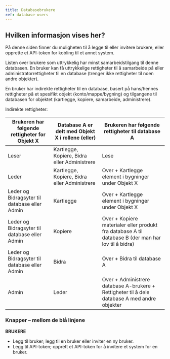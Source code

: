 ```yaml
---
title: Databasebrukere
ref: database-users
---
```


## Hvilken informasjon vises her?
På denne siden finner du muligheten til å legge til eller invitere brukere, eller opprette et API-token for kobling til et annet system.

Listen over brukere som uttrykkelig har minst samarbeidstilgang til denne databasen.
En bruker kan få uttrykkelige rettigheter til å samarbeide på eller administratorrettigheter til en database (trenger ikke rettigheter til noen andre objekter).

En bruker har indirekte rettigheter til en database, basert på hans/hennes rettigheter på et spesifikt objekt (konto/mappe/bygning) og tilgangene til databasen for objektet (kartlegge, kopiere, samarbeide, administrere).

Indirekte rettigheter:

Brukeren har følgende rettigheter for Objekt X       | Database A er delt med Objekt X i rollene (eller)                        | Brukeren har følgende rettigheter til database A
-------------------------------------------------|----------------------------------------------------------|-------------------------------------------------------------------
Leser                                             | Kartlegge, Kopiere, Bidra eller Administrere | Lese
Leder                                          | Kartlegge, Kopiere, Bidra eller Administrere| Over + Kartlegge element i bygninger under Objekt X
Leder og Bidragsyter til database eller Admin       | Kartlegge  | Over + Kartlegge element i bygninger under Objekt X
Leder og Bidragsyter til database eller Admin       | Kopiere  | Over + Kopiere materialer eller produkt fra database A til database B (der man har lov til å bidra)
Leder og Bidragsyter til database eller Admin       | Bidra  | Over + Bidra til database A
Admin                                            | Leder  | Over + Administrere database A-brukere + Rettigheter til å dele database A med andre objekter




### Knapper – mellom de blå linjene ###

**BRUKERE**
- Legg til bruker; legg til en bruker eller inviter en ny bruker.
- Legg til API-token; opprett et API-token for å invitere et system for en bruker.